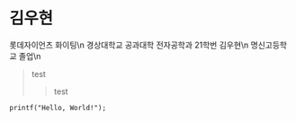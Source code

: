 # 김우현
롯데자이언츠 화이팅\n
경상대학교 공과대학 전자공학과 21학번 김우현\n
명신고등학교 졸업\n

>test
>>test
```
printf("Hello, World!");
```
